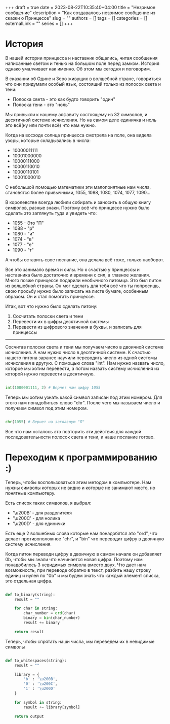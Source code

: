 +++ 
draft = true
date = 2023-08-22T10:35:40+04:00
title = "Незримое сообщение"
description = "Как создавалось незримое сообщение из сказки о Принцессе"
slug = ""
authors = []
tags = []
categories = []
externalLink = ""
series = []
+++


# История
В нашей истории принцесса и наставник общались, читая сообщения написанные светом и тенью на большом поле перед замком. История однако умалчивает как именно. Об этом мы сегодня и поговорим.

В сказании об Одине и Зеро живущих в волшебной стране, говориться что они придумали особый язык, состоящий только из полосок света и тени:
* Полоска света - это как будто говорить "один"
* Полоска тени - это "ноль"

Мы привыкли к нашему алфавиту состоящему из 32 символов, и десятичной системе исчисления. Но на самом деле единичка и ноль это всё(ну или почти всё) что нам нужно.

Когда на восходе солнца принцесса смотрела на поле, она видела узоры, которые складывались в числа:

* 10000011111
* 10001000000
* 10000111000
* 10000110010
* 10000110101
* 10001000010

С небольшой помощью математики эти малопонятные нам числа, становятся более привычными, 1055, 1088, 1080, 1074, 1077, 1090...

В королевстве всегда любили собирать и заносить в общую книгу символов, разные знаки. Поэтому всё что принцессе нужно было сделать это заглянуть туда и увидеть что:

* 1055 - Это "П"
* 1088 - "р"
* 1080 - "и"
* 1074 - "в"
* 1077 - "е"
* 1090 - "т"

А чтобы оставить свое послание, она делала всё тоже, только наоборот.

Все это занимало время и силы. Но к счастью у принцессы и наставника было достаточно и времени с сил, а главное желания. Много позже принцессе подарили необычного питомца. Это был питон из волшебной страны. Он мог сделать для тебя всё что ты попросишь, свою просьбу нужно было записать на листе бумаге, особенным образом. Он и стал помогать принцессе.


Итак, вот что нужно было сделать питону:
1. Сосчитать полоски света и тени
2. Перевести их в цифры десятичной системы
3. Перевести из цифрового значения в буквы, и записать для принцессы

---
Сосчитав полоски света и тени мы получаем число в двоичной системе исчисления. А нам нужно число в десятичной системе. К счастью нашего питона заранее научили переводить число из одной системы исчисления в другую. С помощью слова "int". Нам нужно назвать число, которое мы хотим перевести, а потом назвать систему исчисления из которой нужно перевести в десятичную.

```python

int(1000001111, 2) # Вернет нам цифру 1055

```

Теперь мы хотим узнать какой символ записан под этим номером. Для этого нам понадобиться слово "chr". После чего мы называем число и получаем символ под этим номером.

```python

chr(1055) # Вернет на заглавную "П"

```

Все что нам осталось это повторить эти действия для каждой последовательности полосок света и тени, и наше послание готово.

# Переходим к программированию :)
Теперь, чтобы воспользоваться этим методом в компьютере. Нам нужны символы которых не видно и которые не занимают место, но понятные компьютеру.

Есть список таких символов, я выбрал:

* '\u200B' - для разделителя
* '\u200C' - для нолика
* '\u200D' - для единички

Есть еще 2 волшебных слова которые нам понадобятся это "ord", что делает противоположное "chr", и "bin" что переводит цифру в двоичную систему исчисления.

Когда питон переводи цифру в двоичную в самом начале он добавляет 0b, чтобы мы знали что начинается новая цифра. Поэтому нам понадобилось 3 невидимых символа вместо двух. Что дает нам возможность, при переводе обратно в текст, разбить нашу строку единиц и нулей по "0b" и мы будем знать что каждый элемент списка, это отдельная цифра.


```python

def to_binary(string):
    result = ""

    for char in string:
        char_number = ord(char)
        binary = bin(char_number)
        result += binary

    return result
```

Теперь, чтобы спрятать наши числа, мы переведем их в невидимые символы

```python

def to_whitespaces(string):
    result = ""

    library = {
        'b' : '\u200B',
        '0' : '\u200C',
        '1' : '\u200D'
    }

    for symbol in string:
        result += library[symbol]

    return output

```

